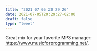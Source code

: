 ```yaml
---
title: "2021 07 05 20 29 26"
date: 2021-07-05T20:29:27+02:00
draft: false
type: "tweet"
---
```

Great mix for your favorite MP3 manager: <https://www.musicforprogramming.net/>.
